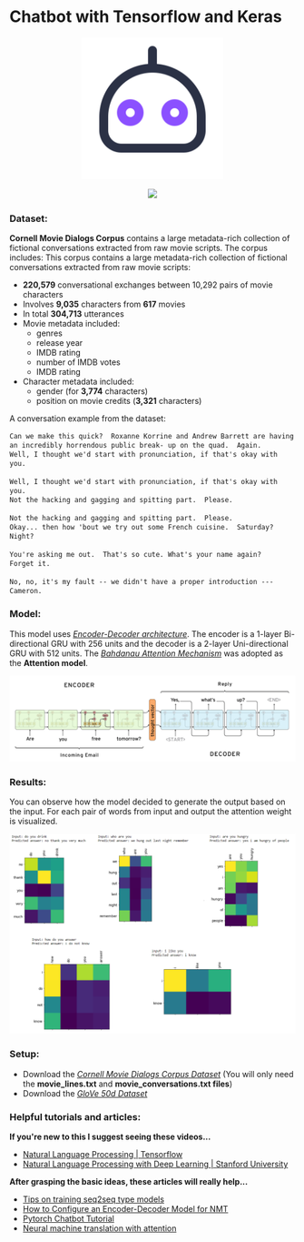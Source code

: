 # Chatbot with Tensorflow and Keras

<p align="center">
  <img width="250" src="pictures/bot.png">
</p>
<p align="center">
  <a href="https://github.com/riju-stone/chatbot/main/LICENSE"><img src="https://img.shields.io/badge/license-MIT-blue.svg?label=License&style=flat" /></a>
</p>
 
### Dataset:  

**Cornell Movie Dialogs Corpus** contains a large metadata-rich collection of fictional conversations extracted from raw movie scripts.
The corpus includes:
This corpus contains a large metadata-rich collection of fictional conversations extracted from raw movie scripts:

- **220,579** conversational exchanges between 10,292 pairs of movie characters
- Involves **9,035** characters from **617** movies
- In total **304,713** utterances
- Movie metadata included:
    - genres
    - release year
    - IMDB rating
    - number of IMDB votes
    - IMDB rating
- Character metadata included:
    - gender (for **3,774** characters)
    - position on movie credits (**3,321** characters)

A conversation example from the dataset:

```
Can we make this quick?  Roxanne Korrine and Andrew Barrett are having an incredibly horrendous public break- up on the quad.  Again.
Well, I thought we'd start with pronunciation, if that's okay with you.

Well, I thought we'd start with pronunciation, if that's okay with you.
Not the hacking and gagging and spitting part.  Please.

Not the hacking and gagging and spitting part.  Please.
Okay... then how 'bout we try out some French cuisine.  Saturday?  Night?

You're asking me out.  That's so cute. What's your name again?
Forget it.

No, no, it's my fault -- we didn't have a proper introduction ---
Cameron.
```

### Model:

This model uses [*Encoder-Decoder architecture*](https://machinelearningmastery.com/encoder-decoder-recurrent-neural-network-models-neural-machine-translation/). The encoder is a 1-layer Bi-directional GRU with 256 units and the decoder is a 2-layer Uni-directional GRU with 512 units. The [*Bahdanau Attention Mechanism*](https://medium.com/analytics-vidhya/neural-machine-translation-using-bahdanau-attention-mechanism-d496c9be30c3) was adopted as the **Attention model**.

![](pictures/encoder_decoder.png)

### Results:

You can observe how the model decided to generate the output based on the input. For each pair of words from input and output the attention weight is visualized.

![](pictures/attention_output.png)

### Setup:

* Download the [*Cornell Movie Dialogs Corpus Dataset*](https://www.cs.cornell.edu/~cristian/Cornell_Movie-Dialogs_Corpus.html) (You will only need the **movie_lines.txt** and **movie_conversations.txt files**)
* Download the [*GloVe 50d Dataset*](https://www.kaggle.com/watts2/glove6b50dtxt)

### Helpful tutorials and articles:

**If you're new to this I suggest seeing these videos...**
* [Natural Language Processing | Tensorflow](https://www.youtube.com/watch?v=fNxaJsNG3-s&list=PLQY2H8rRoyvzDbLUZkbudP-MFQZwNmU4S)
* [Natural Language Processing with Deep Learning | Stanford University](https://www.youtube.com/playlist?list=PL3FW7Lu3i5Jsnh1rnUwq_TcylNr7EkRe6)

**After grasping the basic ideas, these articles will really help...**
* [Tips on training seq2seq type models](https://homes.cs.washington.edu/~msap/notes/seq2seq-tricks.html)
* [How to Configure an Encoder-Decoder Model for NMT](https://machinelearningmastery.com/configure-encoder-decoder-model-neural-machine-translation/)
* [Pytorch Chatbot Tutorial](https://pytorch.org/tutorials/beginner/chatbot_tutorial.html)
* [Neural machine translation with attention](https://www.tensorflow.org/tutorials/text/nmt_with_attention)
